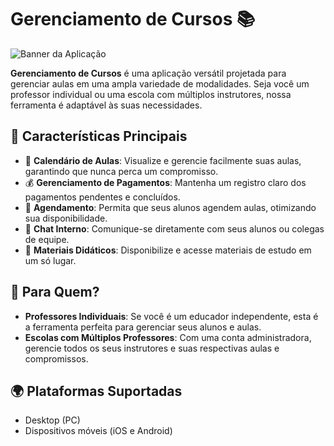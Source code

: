 # Gerenciamento de Cursos 📚

![Banner da Aplicação](URL_DA_IMAGEM_DO_BANNER)

**Gerenciamento de Cursos** é uma aplicação versátil projetada para gerenciar aulas em uma ampla variedade de modalidades. Seja você um professor individual ou uma escola com múltiplos instrutores, nossa ferramenta é adaptável às suas necessidades.

## 🌟 Características Principais

- 📅 **Calendário de Aulas**: Visualize e gerencie facilmente suas aulas, garantindo que nunca perca um compromisso.
- 💰 **Gerenciamento de Pagamentos**: Mantenha um registro claro dos pagamentos pendentes e concluídos.
- 📝 **Agendamento**: Permita que seus alunos agendem aulas, otimizando sua disponibilidade.
- 💬 **Chat Interno**: Comunique-se diretamente com seus alunos ou colegas de equipe.
- 📘 **Materiais Didáticos**: Disponibilize e acesse materiais de estudo em um só lugar.

## 🎯 Para Quem?

- **Professores Individuais**: Se você é um educador independente, esta é a ferramenta perfeita para gerenciar seus alunos e aulas.
- **Escolas com Múltiplos Professores**: Com uma conta administradora, gerencie todos os seus instrutores e suas respectivas aulas e compromissos.

## 🌍 Plataformas Suportadas

- Desktop (PC)
- Dispositivos móveis (iOS e Android)
